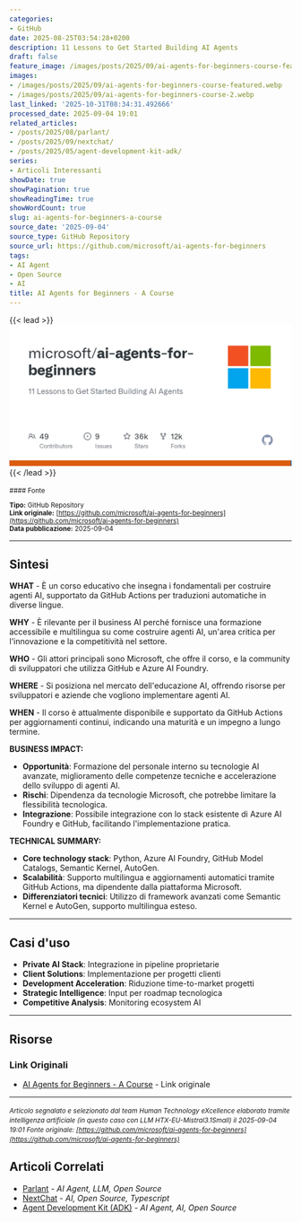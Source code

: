 ```yaml
---
categories:
- GitHub
date: 2025-08-25T03:54:28+0200
description: 11 Lessons to Get Started Building AI Agents
draft: false
feature_image: /images/posts/2025/09/ai-agents-for-beginners-course-featured.webp
images:
- /images/posts/2025/09/ai-agents-for-beginners-course-featured.webp
- /images/posts/2025/09/ai-agents-for-beginners-course-2.webp
last_linked: '2025-10-31T08:34:31.492666'
processed_date: 2025-09-04 19:01
related_articles:
- /posts/2025/08/parlant/
- /posts/2025/09/nextchat/
- /posts/2025/05/agent-development-kit-adk/
series:
- Articoli Interessanti
showDate: true
showPagination: true
showReadingTime: true
showWordCount: true
slug: ai-agents-for-beginners-a-course
source_date: '2025-09-04'
source_type: GitHub Repository
source_url: https://github.com/microsoft/ai-agents-for-beginners
tags:
- AI Agent
- Open Source
- AI
title: AI Agents for Beginners - A Course
---
```


{{< lead >}}
![Featured image](/images/posts/2025/09/ai-agents-for-beginners-course-featured.webp)
{{< /lead >}}

<small>
#### Fonte

**Tipo:** GitHub Repository  
**Link originale:** [https://github.com/microsoft/ai-agents-for-beginners](https://github.com/microsoft/ai-agents-for-beginners)  
**Data pubblicazione:** 2025-09-04

</small>

---

## Sintesi

**WHAT** - È un corso educativo che insegna i fondamentali per costruire agenti AI, supportato da GitHub Actions per traduzioni automatiche in diverse lingue.

**WHY** - È rilevante per il business AI perché fornisce una formazione accessibile e multilingua su come costruire agenti AI, un'area critica per l'innovazione e la competitività nel settore.

**WHO** - Gli attori principali sono Microsoft, che offre il corso, e la community di sviluppatori che utilizza GitHub e Azure AI Foundry.

**WHERE** - Si posiziona nel mercato dell'educazione AI, offrendo risorse per sviluppatori e aziende che vogliono implementare agenti AI.

**WHEN** - Il corso è attualmente disponibile e supportato da GitHub Actions per aggiornamenti continui, indicando una maturità e un impegno a lungo termine.

**BUSINESS IMPACT:**
- **Opportunità**: Formazione del personale interno su tecnologie AI avanzate, miglioramento delle competenze tecniche e accelerazione dello sviluppo di agenti AI.
- **Rischi**: Dipendenza da tecnologie Microsoft, che potrebbe limitare la flessibilità tecnologica.
- **Integrazione**: Possibile integrazione con lo stack esistente di Azure AI Foundry e GitHub, facilitando l'implementazione pratica.

**TECHNICAL SUMMARY:**
- **Core technology stack**: Python, Azure AI Foundry, GitHub Model Catalogs, Semantic Kernel, AutoGen.
- **Scalabilità**: Supporto multilingua e aggiornamenti automatici tramite GitHub Actions, ma dipendente dalla piattaforma Microsoft.
- **Differenziatori tecnici**: Utilizzo di framework avanzati come Semantic Kernel e AutoGen, supporto multilingua esteso.

---

## Casi d'uso

- **Private AI Stack**: Integrazione in pipeline proprietarie
- **Client Solutions**: Implementazione per progetti clienti
- **Development Acceleration**: Riduzione time-to-market progetti
- **Strategic Intelligence**: Input per roadmap tecnologica
- **Competitive Analysis**: Monitoring ecosystem AI

---



## Risorse

### Link Originali
- [AI Agents for Beginners - A Course](https://github.com/microsoft/ai-agents-for-beginners) - Link originale


---

*<small>Articolo segnalato e selezionato dal team Human Technology eXcellence elaborato tramite intelligenza artificiale (in questo caso con LLM HTX-EU-Mistral3.1Small) il 2025-09-04 19:01
Fonte originale: [https://github.com/microsoft/ai-agents-for-beginners](https://github.com/microsoft/ai-agents-for-beginners)</small>*

## Articoli Correlati

- [Parlant](/posts/2025/08/parlant/) - *AI Agent, LLM, Open Source*
- [NextChat](/posts/2025/09/nextchat/) - *AI, Open Source, Typescript*
- [Agent Development Kit (ADK)](/posts/2025/05/agent-development-kit-adk/) - *AI Agent, AI, Open Source*